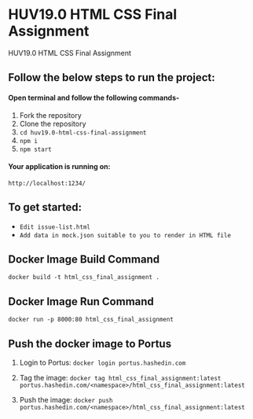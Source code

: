 # HUV19.0 HTML CSS Final Assignment

HUV19.0 HTML CSS Final Assignment


## Follow the below steps to run the project:
#### Open terminal and follow the following commands-
1. Fork the repository
2. Clone the repository
3. `cd huv19.0-html-css-final-assignment`
4. `npm i`
5. `npm start`


#### Your application is running on:
`http://localhost:1234/`

## To get started:
- `Edit issue-list.html`
- `Add data in mock.json suitable to you to render in HTML file`

## Docker Image Build Command
`docker build -t html_css_final_assignment .`
## Docker Image Run Command
`docker run -p 8000:80 html_css_final_assignment`
## Push the docker image to Portus

1. Login to Portus: `docker login portus.hashedin.com`

2. Tag the image: `docker tag html_css_final_assignment:latest portus.hashedin.com/<namespace>/html_css_final_assignment:latest`

3. Push the image: `docker push portus.hashedin.com/<namespace>/html_css_final_assignment:latest`